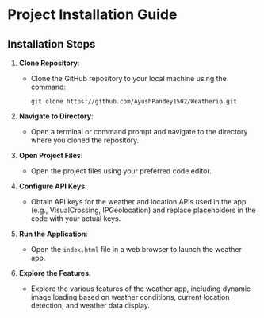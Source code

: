 # Project Installation Guide

## Installation Steps

1. **Clone Repository**: 
   - Clone the GitHub repository to your local machine using the command:
     ```
     git clone https://github.com/AyushPandey1502/Weatherio.git
     ```

2. **Navigate to Directory**: 
   - Open a terminal or command prompt and navigate to the directory where you cloned the repository.

3. **Open Project Files**:
   - Open the project files using your preferred code editor.

4. **Configure API Keys**: 
   - Obtain API keys for the weather and location APIs used in the app (e.g., VisualCrossing, IPGeolocation) and replace placeholders in the code with your actual keys.

5. **Run the Application**: 
   - Open the `index.html` file in a web browser to launch the weather app.

6. **Explore the Features**: 
   - Explore the various features of the weather app, including dynamic image loading based on weather conditions, current location detection, and weather data display.
